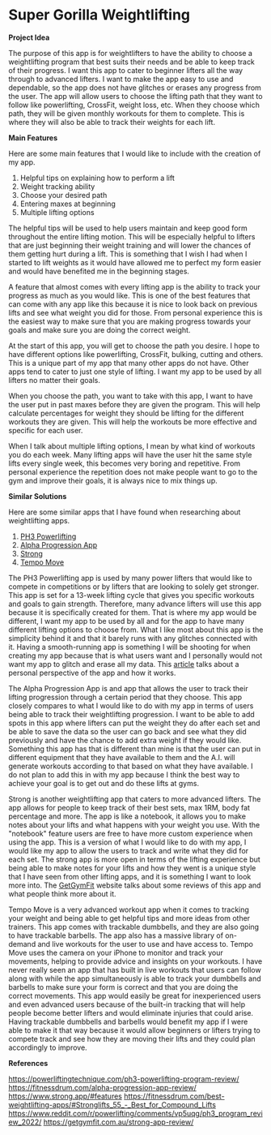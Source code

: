 # Super Gorilla Weightlifting

**Project Idea**

The purpose of this app is for weightlifters to have the ability to choose a weightlifting program 
that best suits their needs and be able to keep track of their progress. I want this app to cater 
to beginner lifters all the way through to advanced lifters. I want to make the app easy to use 
and dependable, so the app does not have glitches or erases any progress from the user. The app will 
allow users to choose the lifting path that they want to follow like powerlifting, CrossFit, 
weight loss, etc. When they choose which path, they will be given monthly workouts for them to 
complete. This is where they will also be able to track their weights for each lift.

**Main Features**

Here are some main features that I would like to include with the creation of my app.

1. Helpful tips on explaining how to perform a lift
2. Weight tracking ability
3. Choose your desired path
4. Entering maxes at beginning
5. Multiple lifting options

The helpful tips will be used to help users maintain and keep good form throughout the entire 
lifting motion. This will be especially helpful to lifters that are just beginning their weight 
training and will lower the chances of them getting hurt during a lift. This is something that I 
wish I had when I started to lift weights as it would have allowed me to perfect my form easier and 
would have benefited me in the beginning stages.

A feature that almost comes with every lifting app is the ability to track your progress as much 
as you would like. This is one of the best features that can come with any app like this because 
it is nice to look back on previous lifts and see what weight you did for those. From personal 
experience this is the easiest way to make sure that you are making progress towards your goals and
make sure you are doing the correct weight.

At the start of this app, you will get to choose the path you desire. I hope to have different 
options like powerlifting, CrossFit, bulking, cutting and others. This is a unique part of my app 
that many other apps do not have. Other apps tend to cater to just one style of lifting. I want my
app to be used by all lifters no matter their goals.

When you choose the path, you want to take with this app, I want to have the user put in past 
maxes before they are given the program. This will help calculate percentages for weight they 
should be lifting for the different workouts they are given. This will help the workouts be more 
effective and specific for each user.

When I talk about multiple lifting options, I mean by what kind of workouts you do each week. Many 
lifting apps will have the user hit the same style lifts every single week, this becomes very 
boring and repetitive. From personal experience the repetition does not make people want to go to 
the gym and improve their goals, it is always nice to mix things up.


**Similar Solutions**

Here are some similar apps that I have found when researching about weightlifting apps.

1. [PH3 Powerlifting][1]
2. [Alpha Progression App][2]
3. [Strong][3]
4. [Tempo Move][4]

The PH3 Powerlifting app is used by many power lifters that would like to compete in competitions 
or by lifters that are looking to solely get stronger. This app is set for a 13-week lifting cycle 
that gives you specific workouts and goals to gain strength. Therefore, many advance lifters will 
use this app because it is specifically created for them. That is where my app would be different, 
I want my app to be used by all and for the app to have many different lifting options to choose 
from. What I like most about this app is the simplicity behind it and that it barely runs with any 
glitches connected with it. Having a smooth-running app is something I will be shooting for when 
creating my app because that is what users want and I personally would not want my app to glitch 
and erase all my data. This [article][5] talks about a personal perspective of the app and how it 
works.

The Alpha Progression App is and app that allows the user to track their lifting progression 
through a certain period that they choose. This app closely compares to what I would like to do 
with my app in terms of users being able to track their weightlifting progression. I want to be 
able to add spots in this app where lifters can put the weight they do after each set and be able 
to save the data so the user can go back and see what they did previously and have the chance to 
add extra weight if they would like. Something this app has that is different than mine is that the
user can put in different equipment that they have available to them and the A.I. will generate 
workouts according to that based on what they have available. I do not plan to add this in with my 
app because I think the best way to achieve your goal is to get out and do these lifts at gyms.

Strong is another weightlifting app that caters to more advanced lifters. The app allows for people
to keep track of their best sets, max 1RM, body fat percentage and more. The app is like a notebook,
it allows you to make notes about your lifts and what happens with your weight you use. With the 
"notebook" feature users are free to have more custom experience when using the app. This is a 
version of what I would like to do with my app, I would like my app to allow the users to track and
write what they did for each set. The strong app is more open in terms of the lifting experience but
being able to make notes for your lifts and how they went is a unique style that I have seen from 
other lifting apps, and it is something I want to look more into. The [GetGymFit][6] website talks 
about some reviews of this app and what people think more about it.

Tempo Move is a very advanced workout app when it comes to tracking your weight and being able to 
get helpful tips and more ideas from other trainers. This app comes with trackable dumbbells, and 
they are also going to have trackable barbells. The app also has a massive library of on-demand 
and live workouts for the user to use and have access to. Tempo Move uses the camera on your iPhone 
to monitor and track your movements, helping to provide advice and insights on your workouts. I 
have never really seen an app that has built in live workouts that users can follow along with while
the app simultaneously is able to track your dumbbells and barbells to make sure your form is 
correct and that you are doing the correct movements. This app would easily be great for 
inexperienced users and even advanced users because of the built-in tracking that will help people 
become better lifters and would eliminate injuries that could arise. Having trackable dumbbells and 
barbells would benefit my app if I were able to make it that way because it would allow beginners 
or lifters trying to compete track and see how they are moving their lifts and they could plan 
accordingly to improve.

**References**

https://powerliftingtechnique.com/ph3-powerlifting-program-review/
https://fitnessdrum.com/alpha-progression-app-review/
https://www.strong.app/#features
https://fitnessdrum.com/best-weightlifting-apps/#Stronglifts_55_-_Best_for_Compound_Lifts
https://www.reddit.com/r/powerlifting/comments/vp5uqg/ph3_program_review_2022/
https://getgymfit.com.au/strong-app-review/

[1]: https://powerliftingtechnique.com/ph3-powerlifting-program-review/
[2]: https://fitnessdrum.com/alpha-progression-app-review/
[3]: https://www.strong.app/#features
[4]: https://fitnessdrum.com/best-weightlifting-apps/#Stronglifts_55_-_Best_for_Compound_Lifts
[5]: https://www.reddit.com/r/powerlifting/comments/vp5uqg/ph3_program_review_2022/
[6]: https://getgymfit.com.au/strong-app-review/